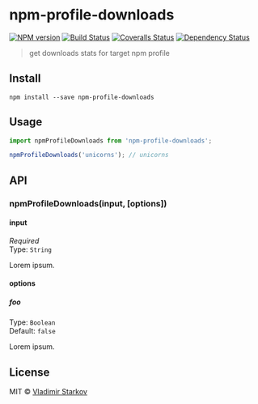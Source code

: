 # npm-profile-downloads

[![NPM version][npm-image]][npm-url]
[![Build Status][travis-image]][travis-url]
[![Coveralls Status][coveralls-image]][coveralls-url]
[![Dependency Status][depstat-image]][depstat-url]

> get downloads stats for target npm profile

## Install

    npm install --save npm-profile-downloads

## Usage

```js
import npmProfileDownloads from 'npm-profile-downloads';

npmProfileDownloads('unicorns'); // unicorns
```

## API

### npmProfileDownloads(input, [options])

#### input

*Required*  
Type: `String`

Lorem ipsum.

#### options

##### foo

Type: `Boolean`  
Default: `false`

Lorem ipsum.

## License

MIT © [Vladimir Starkov](https://iamstarkov.com)

[npm-url]: https://npmjs.org/package/npm-profile-downloads
[npm-image]: https://img.shields.io/npm/v/npm-profile-downloads.svg?style=flat-square

[travis-url]: https://travis-ci.org/iamstarkov/npm-profile-downloads
[travis-image]: https://img.shields.io/travis/iamstarkov/npm-profile-downloads.svg?style=flat-square

[coveralls-url]: https://coveralls.io/r/iamstarkov/npm-profile-downloads
[coveralls-image]: https://img.shields.io/coveralls/iamstarkov/npm-profile-downloads.svg?style=flat-square

[depstat-url]: https://david-dm.org/iamstarkov/npm-profile-downloads
[depstat-image]: https://david-dm.org/iamstarkov/npm-profile-downloads.svg?style=flat-square
